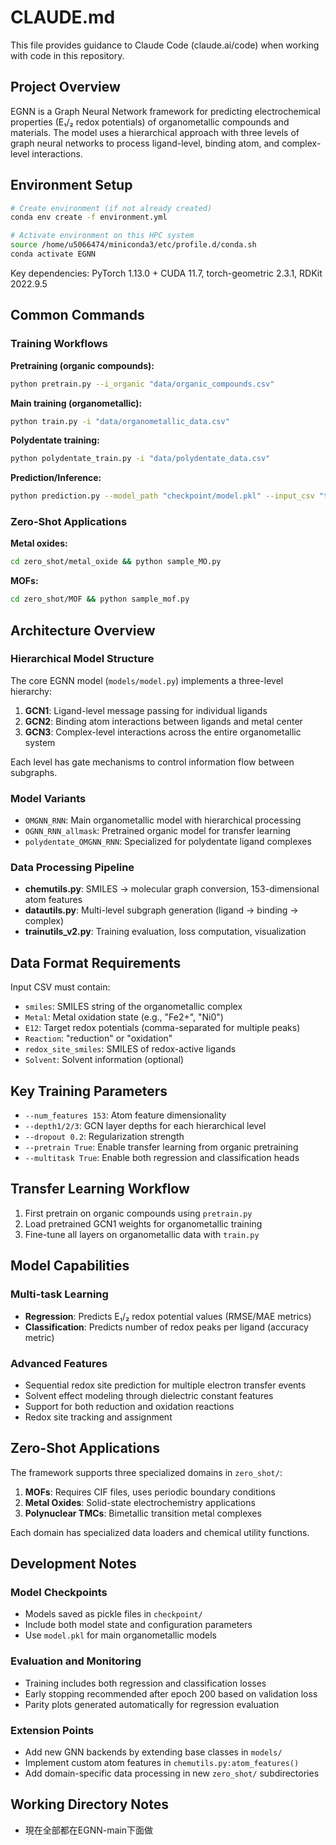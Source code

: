 # CLAUDE.md

This file provides guidance to Claude Code (claude.ai/code) when working with code in this repository.

## Project Overview

EGNN is a Graph Neural Network framework for predicting electrochemical properties (E₁/₂ redox potentials) of organometallic compounds and materials. The model uses a hierarchical approach with three levels of graph neural networks to process ligand-level, binding atom, and complex-level interactions.

## Environment Setup

```bash
# Create environment (if not already created)
conda env create -f environment.yml

# Activate environment on this HPC system
source /home/u5066474/miniconda3/etc/profile.d/conda.sh
conda activate EGNN
```

Key dependencies: PyTorch 1.13.0 + CUDA 11.7, torch-geometric 2.3.1, RDKit 2022.9.5

## Common Commands

### Training Workflows

**Pretraining (organic compounds):**
```bash
python pretrain.py --i_organic "data/organic_compounds.csv"
```

**Main training (organometallic):**
```bash
python train.py -i "data/organometallic_data.csv"
```

**Polydentate training:**
```bash
python polydentate_train.py -i "data/polydentate_data.csv"
```

**Prediction/Inference:**
```bash
python prediction.py --model_path "checkpoint/model.pkl" --input_csv "test_data.csv"
```

### Zero-Shot Applications

**Metal oxides:**
```bash
cd zero_shot/metal_oxide && python sample_MO.py
```

**MOFs:**
```bash
cd zero_shot/MOF && python sample_mof.py
```

## Architecture Overview

### Hierarchical Model Structure
The core EGNN model (`models/model.py`) implements a three-level hierarchy:

1. **GCN1**: Ligand-level message passing for individual ligands
2. **GCN2**: Binding atom interactions between ligands and metal center
3. **GCN3**: Complex-level interactions across the entire organometallic system

Each level has gate mechanisms to control information flow between subgraphs.

### Model Variants
- `OMGNN_RNN`: Main organometallic model with hierarchical processing
- `OGNN_RNN_allmask`: Pretrained organic model for transfer learning
- `polydentate_OMGNN_RNN`: Specialized for polydentate ligand complexes

### Data Processing Pipeline
- **chemutils.py**: SMILES → molecular graph conversion, 153-dimensional atom features
- **datautils.py**: Multi-level subgraph generation (ligand → binding → complex)
- **trainutils_v2.py**: Training evaluation, loss computation, visualization

## Data Format Requirements

Input CSV must contain:
- `smiles`: SMILES string of the organometallic complex
- `Metal`: Metal oxidation state (e.g., "Fe2+", "Ni0")
- `E12`: Target redox potentials (comma-separated for multiple peaks)
- `Reaction`: "reduction" or "oxidation"
- `redox_site_smiles`: SMILES of redox-active ligands
- `Solvent`: Solvent information (optional)

## Key Training Parameters

- `--num_features 153`: Atom feature dimensionality
- `--depth1/2/3`: GCN layer depths for each hierarchical level
- `--dropout 0.2`: Regularization strength
- `--pretrain True`: Enable transfer learning from organic pretraining
- `--multitask True`: Enable both regression and classification heads

## Transfer Learning Workflow

1. First pretrain on organic compounds using `pretrain.py`
2. Load pretrained GCN1 weights for organometallic training
3. Fine-tune all layers on organometallic data with `train.py`

## Model Capabilities

### Multi-task Learning
- **Regression**: Predicts E₁/₂ redox potential values (RMSE/MAE metrics)
- **Classification**: Predicts number of redox peaks per ligand (accuracy metric)

### Advanced Features
- Sequential redox site prediction for multiple electron transfer events
- Solvent effect modeling through dielectric constant features
- Support for both reduction and oxidation reactions
- Redox site tracking and assignment

## Zero-Shot Applications

The framework supports three specialized domains in `zero_shot/`:

1. **MOFs**: Requires CIF files, uses periodic boundary conditions
2. **Metal Oxides**: Solid-state electrochemistry applications
3. **Polynuclear TMCs**: Bimetallic transition metal complexes

Each domain has specialized data loaders and chemical utility functions.

## Development Notes

### Model Checkpoints
- Models saved as pickle files in `checkpoint/`
- Include both model state and configuration parameters
- Use `model.pkl` for main organometallic models

### Evaluation and Monitoring
- Training includes both regression and classification losses
- Early stopping recommended after epoch 200 based on validation loss
- Parity plots generated automatically for regression evaluation

### Extension Points
- Add new GNN backends by extending base classes in `models/`
- Implement custom atom features in `chemutils.py:atom_features()`
- Add domain-specific data processing in new `zero_shot/` subdirectories

## Working Directory Notes

- 現在全部都在EGNN-main下面做